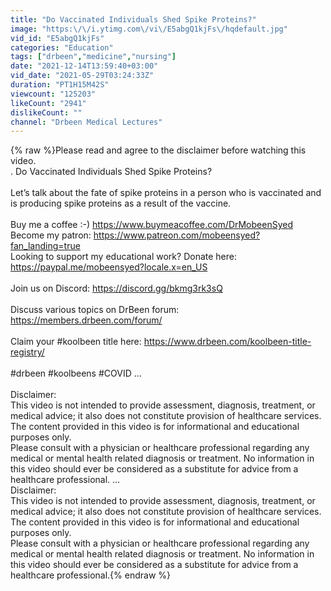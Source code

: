 ```yaml
---
title: "Do Vaccinated Individuals Shed Spike Proteins?"
image: "https:\/\/i.ytimg.com\/vi\/E5abgQ1kjFs\/hqdefault.jpg"
vid_id: "E5abgQ1kjFs"
categories: "Education"
tags: ["drbeen","medicine","nursing"]
date: "2021-12-14T13:59:40+03:00"
vid_date: "2021-05-29T03:24:33Z"
duration: "PT1H15M42S"
viewcount: "125203"
likeCount: "2941"
dislikeCount: ""
channel: "Drbeen Medical Lectures"
---
```

{% raw %}Please read and agree to the disclaimer before watching this video.<br />. Do Vaccinated Individuals Shed Spike Proteins?<br /><br />Let’s talk about the fate of spike proteins in a person who is vaccinated and is producing spike proteins as a result of the vaccine.<br /><br />Buy me a coffee :-) <a rel="nofollow" target="blank" href="https://www.buymeacoffee.com/DrMobeenSyed">https://www.buymeacoffee.com/DrMobeenSyed</a><br />Become my patron: <a rel="nofollow" target="blank" href="https://www.patreon.com/mobeensyed?fan_landing=true">https://www.patreon.com/mobeensyed?fan_landing=true</a><br />Looking to support my educational work? Donate here: <a rel="nofollow" target="blank" href="https://paypal.me/mobeensyed?locale.x=en_US">https://paypal.me/mobeensyed?locale.x=en_US</a><br /><br />Join us on Discord: <a rel="nofollow" target="blank" href="https://discord.gg/bkmg3rk3sQ">https://discord.gg/bkmg3rk3sQ</a><br /><br />Discuss various topics on DrBeen forum: <a rel="nofollow" target="blank" href="https://members.drbeen.com/forum/">https://members.drbeen.com/forum/</a><br /><br />Claim your #koolbeen title here: <a rel="nofollow" target="blank" href="https://www.drbeen.com/koolbeen-title-registry/">https://www.drbeen.com/koolbeen-title-registry/</a><br /><br />#drbeen #koolbeens #COVID ...<br /><br />Disclaimer:<br />This video is not intended to provide assessment, diagnosis, treatment, or medical advice; it also does not constitute provision of healthcare services. The content provided in this video is for informational and educational purposes only.<br />Please consult with a physician or healthcare professional regarding any medical or mental health related diagnosis or treatment. No information in this video should ever be considered as a substitute for advice from a healthcare professional. ...<br />Disclaimer:<br />This video is not intended to provide assessment, diagnosis, treatment, or medical advice; it also does not constitute provision of healthcare services. The content provided in this video is for informational and educational purposes only.<br />Please consult with a physician or healthcare professional regarding any medical or mental health related diagnosis or treatment. No information in this video should ever be considered as a substitute for advice from a healthcare professional.{% endraw %}
